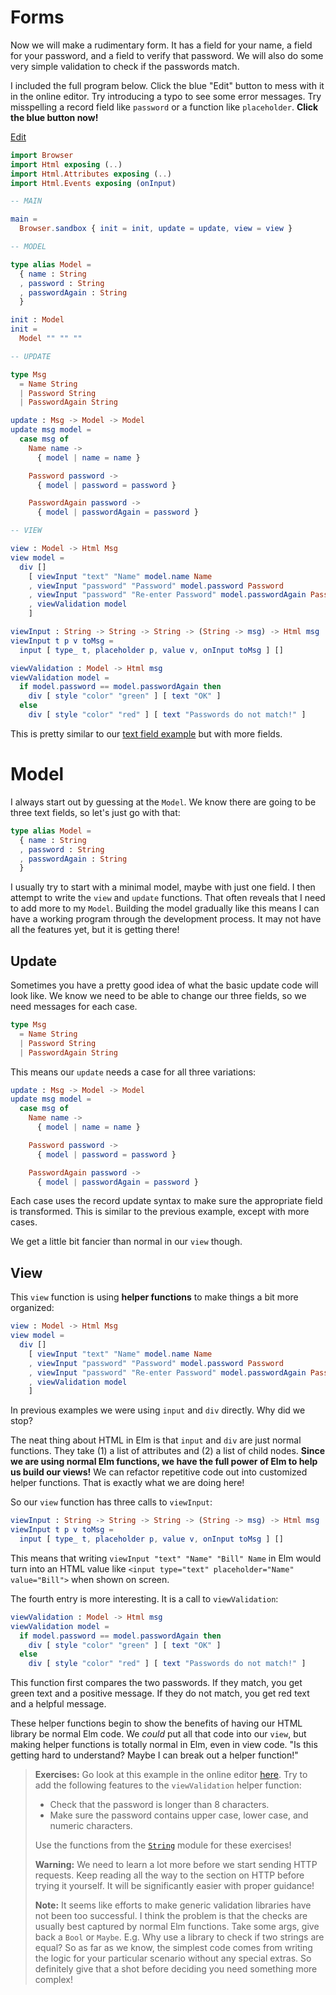 # Forms

Now we will make a rudimentary form. It has a field for your name, a field for your password, and a field to verify that password. We will also do some very simple validation to check if the passwords match.

I included the full program below. Click the blue "Edit" button to mess with it in the online editor. Try introducing a typo to see some error messages. Try misspelling a record field like `password` or a function like `placeholder`. **Click the blue button now!**

[Edit](https://elm-lang.org/examples/forms)

```elm
import Browser
import Html exposing (..)
import Html.Attributes exposing (..)
import Html.Events exposing (onInput)

-- MAIN

main =
  Browser.sandbox { init = init, update = update, view = view }

-- MODEL

type alias Model =
  { name : String
  , password : String
  , passwordAgain : String
  }

init : Model
init =
  Model "" "" ""

-- UPDATE

type Msg
  = Name String
  | Password String
  | PasswordAgain String

update : Msg -> Model -> Model
update msg model =
  case msg of
    Name name ->
      { model | name = name }

    Password password ->
      { model | password = password }

    PasswordAgain password ->
      { model | passwordAgain = password }

-- VIEW

view : Model -> Html Msg
view model =
  div []
    [ viewInput "text" "Name" model.name Name
    , viewInput "password" "Password" model.password Password
    , viewInput "password" "Re-enter Password" model.passwordAgain PasswordAgain
    , viewValidation model
    ]

viewInput : String -> String -> String -> (String -> msg) -> Html msg
viewInput t p v toMsg =
  input [ type_ t, placeholder p, value v, onInput toMsg ] []

viewValidation : Model -> Html msg
viewValidation model =
  if model.password == model.passwordAgain then
    div [ style "color" "green" ] [ text "OK" ]
  else
    div [ style "color" "red" ] [ text "Passwords do not match!" ]

```

This is pretty similar to our [text field example](https://guide.elm-lang.org/architecture/text_fields.html) but with more fields.

# Model

I always start out by guessing at the `Model`. We know there are going to be three text fields, so let's just go with that:

```elm
type alias Model =
  { name : String
  , password : String
  , passwordAgain : String
  }

```

I usually try to start with a minimal model, maybe with just one field. I then attempt to write the `view` and `update` functions. That often reveals that I need to add more to my `Model`. Building the model gradually like this means I can have a working program through the development process. It may not have all the features yet, but it is getting there!

## Update

Sometimes you have a pretty good idea of what the basic update code will look like. We know we need to be able to change our three fields, so we need messages for each case.

```elm
type Msg
  = Name String
  | Password String
  | PasswordAgain String

```

This means our `update` needs a case for all three variations:

```elm
update : Msg -> Model -> Model
update msg model =
  case msg of
    Name name ->
      { model | name = name }

    Password password ->
      { model | password = password }

    PasswordAgain password ->
      { model | passwordAgain = password }

```

Each case uses the record update syntax to make sure the appropriate field is transformed. This is similar to the previous example, except with more cases.

We get a little bit fancier than normal in our `view` though.

## View

This `view` function is using **helper functions** to make things a bit more organized:

```elm
view : Model -> Html Msg
view model =
  div []
    [ viewInput "text" "Name" model.name Name
    , viewInput "password" "Password" model.password Password
    , viewInput "password" "Re-enter Password" model.passwordAgain PasswordAgain
    , viewValidation model
    ]

```

In previous examples we were using `input` and `div` directly. Why did we stop?

The neat thing about HTML in Elm is that `input` and `div` are just normal functions. They take (1) a list of attributes and (2) a list of child nodes. **Since we are using normal Elm functions, we have the full power of Elm to help us build our views!** We can refactor repetitive code out into customized helper functions. That is exactly what we are doing here!

So our `view` function has three calls to `viewInput`:

```elm
viewInput : String -> String -> String -> (String -> msg) -> Html msg
viewInput t p v toMsg =
  input [ type_ t, placeholder p, value v, onInput toMsg ] []

```

This means that writing `viewInput "text" "Name" "Bill" Name` in Elm would turn into an HTML value like `<input type="text" placeholder="Name" value="Bill">` when shown on screen.

The fourth entry is more interesting. It is a call to `viewValidation`:

```elm
viewValidation : Model -> Html msg
viewValidation model =
  if model.password == model.passwordAgain then
    div [ style "color" "green" ] [ text "OK" ]
  else
    div [ style "color" "red" ] [ text "Passwords do not match!" ]

```

This function first compares the two passwords. If they match, you get green text and a positive message. If they do not match, you get red text and a helpful message.

These helper functions begin to show the benefits of having our HTML library be normal Elm code. We *could* put all that code into our `view`, but making helper functions is totally normal in Elm, even in view code. "Is this getting hard to understand? Maybe I can break out a helper function!"

> **Exercises:** Go look at this example in the online editor [here](https://elm-lang.org/examples/forms). Try to add the following features to the `viewValidation` helper function:
>
> *   Check that the password is longer than 8 characters.
> *   Make sure the password contains upper case, lower case, and numeric characters.
>
> Use the functions from the [`String`](https://package.elm-lang.org/packages/elm/core/latest/String) module for these exercises!
>
> **Warning:** We need to learn a lot more before we start sending HTTP requests. Keep reading all the way to the section on HTTP before trying it yourself. It will be significantly easier with proper guidance!
>
> **Note:** It seems like efforts to make generic validation libraries have not been too successful. I think the problem is that the checks are usually best captured by normal Elm functions. Take some args, give back a `Bool` or `Maybe`. E.g. Why use a library to check if two strings are equal? So as far as we know, the simplest code comes from writing the logic for your particular scenario without any special extras. So definitely give that a shot before deciding you need something more complex!